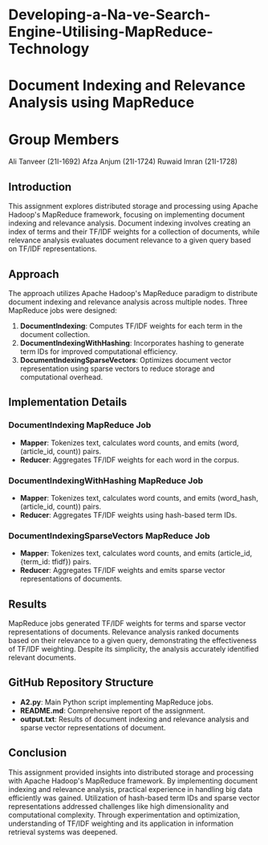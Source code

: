 # Developing-a-Na-ve-Search-Engine-Utilising-MapReduce-Technology
# Document Indexing and Relevance Analysis using MapReduce

# Group Members
Ali Tanveer (21I-1692)
Afza Anjum (21I-1724)
Ruwaid Imran (21I-1728)


## Introduction
This assignment explores distributed storage and processing using Apache Hadoop's MapReduce framework, focusing on implementing document indexing and relevance analysis. Document indexing involves creating an index of terms and their TF/IDF weights for a collection of documents, while relevance analysis evaluates document relevance to a given query based on TF/IDF representations.

## Approach
The approach utilizes Apache Hadoop's MapReduce paradigm to distribute document indexing and relevance analysis across multiple nodes. Three MapReduce jobs were designed:
1. **DocumentIndexing**: Computes TF/IDF weights for each term in the document collection.
2. **DocumentIndexingWithHashing**: Incorporates hashing to generate term IDs for improved computational efficiency.
3. **DocumentIndexingSparseVectors**: Optimizes document vector representation using sparse vectors to reduce storage and computational overhead.

## Implementation Details
### DocumentIndexing MapReduce Job
- **Mapper**: Tokenizes text, calculates word counts, and emits (word, (article_id, count)) pairs.
- **Reducer**: Aggregates TF/IDF weights for each word in the corpus.

### DocumentIndexingWithHashing MapReduce Job
- **Mapper**: Tokenizes text, calculates word counts, and emits (word_hash, (article_id, count)) pairs.
- **Reducer**: Aggregates TF/IDF weights using hash-based term IDs.

### DocumentIndexingSparseVectors MapReduce Job
- **Mapper**: Tokenizes text, calculates word counts, and emits (article_id, {term_id: tfidf}) pairs.
- **Reducer**: Aggregates TF/IDF weights and emits sparse vector representations of documents.

## Results
MapReduce jobs generated TF/IDF weights for terms and sparse vector representations of documents. Relevance analysis ranked documents based on their relevance to a given query, demonstrating the effectiveness of TF/IDF weighting. Despite its simplicity, the analysis accurately identified relevant documents.

## GitHub Repository Structure
- **A2.py**: Main Python script implementing MapReduce jobs.
- **README.md**: Comprehensive report of the assignment.
- **output.txt**: Results of document indexing and relevance analysis and sparse vector representations of document.

## Conclusion
This assignment provided insights into distributed storage and processing with Apache Hadoop's MapReduce framework. By implementing document indexing and relevance analysis, practical experience in handling big data efficiently was gained. Utilization of hash-based term IDs and sparse vector representations addressed challenges like high dimensionality and computational complexity. Through experimentation and optimization, understanding of TF/IDF weighting and its application in information retrieval systems was deepened.


